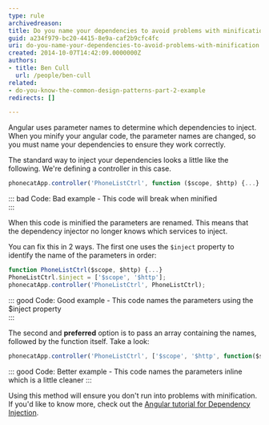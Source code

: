 ```yaml
---
type: rule
archivedreason: 
title: Do you name your dependencies to avoid problems with minification?
guid: a234f979-bc20-4415-8e9a-caf2b9cfc4fc
uri: do-you-name-your-dependencies-to-avoid-problems-with-minification
created: 2014-10-07T14:42:09.0000000Z
authors:
- title: Ben Cull
  url: /people/ben-cull
related:
- do-you-know-the-common-design-patterns-part-2-example
redirects: []

---
```


Angular uses parameter names to determine which dependencies to inject. When you minify your angular code, the parameter names are changed, so you must name your dependencies to ensure they work correctly. 

<!--endintro-->

The standard way to inject your dependencies looks a little like the following. We're defining a controller in this case.

``` js
phonecatApp.controller('PhoneListCtrl', function ($scope, $http) {...}
```

::: bad
Code: Bad example - This code will break when minified  
:::

When this code is minified the parameters are renamed. This means that the dependency injector no longer knows which services to inject.

You can fix this in 2 ways. The first one uses the `$inject` property to identify the name of the parameters in order:

``` js
function PhoneListCtrl($scope, $http) {...}
PhoneListCtrl.$inject = ['$scope', '$http'];
phonecatApp.controller('PhoneListCtrl', PhoneListCtrl);
```

::: good
Code: Good example - This code names the parameters using the $inject property  
:::

The second and **preferred** option is to pass an array containing the names, followed by the function itself. Take a look:

``` js
phonecatApp.controller('PhoneListCtrl', ['$scope', '$http', function($scope, $http) {...}]);
```

::: good
Code: Better example - This code names the parameters inline which is a little cleaner
:::

Using this method will ensure you don't run into problems with minification. If you'd like to know more, check out the [Angular tutorial for Dependency Injection](https://docs.angularjs.org/tutorial/step_05).
